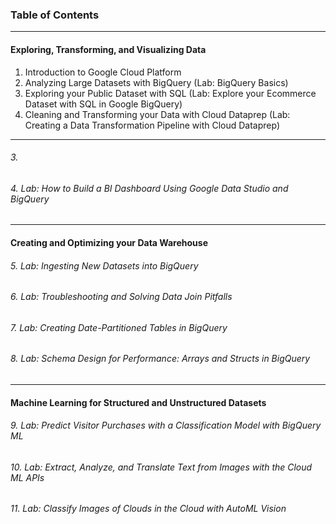 ### Table of Contents
---
#### Exploring, Transforming, and Visualizing Data
1. Introduction to Google Cloud Platform 
2. Analyzing Large Datasets with BigQuery (Lab: BigQuery Basics)
3. Exploring your Public Dataset with SQL (Lab: Explore your Ecommerce Dataset with SQL in Google BigQuery)
4. Cleaning and Transforming your Data with Cloud Dataprep (Lab: Creating a Data Transformation Pipeline with Cloud Dataprep)
---
###### 3. 
###### 4. Lab: How to Build a BI Dashboard Using Google Data Studio and BigQuery
---
#### Creating and Optimizing your Data Warehouse
###### 5. Lab: Ingesting New Datasets into BigQuery
###### 6. Lab: Troubleshooting and Solving Data Join Pitfalls
###### 7. Lab: Creating Date-Partitioned Tables in BigQuery
###### 8. Lab: Schema Design for Performance: Arrays and Structs in BigQuery
---
#### Machine Learning for Structured and Unstructured Datasets
###### 9. Lab: Predict Visitor Purchases with a Classification Model with BigQuery ML
###### 10. Lab: Extract, Analyze, and Translate Text from Images with the Cloud ML APIs
###### 11. Lab: Classify Images of Clouds in the Cloud with AutoML Vision